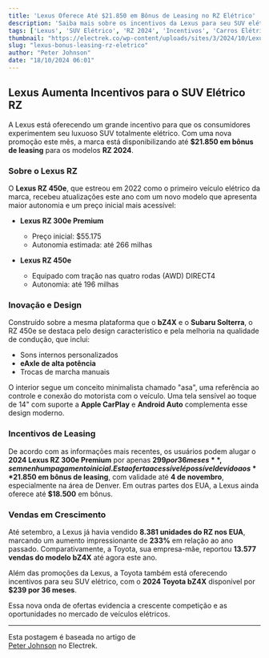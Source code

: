 ```yaml
---
title: 'Lexus Oferece Até $21.850 em Bônus de Leasing no RZ Elétrico'
description: 'Saiba mais sobre os incentivos da Lexus para seu SUV elétrico RZ 2024.'
tags: ['Lexus', 'SUV Elétrico', 'RZ 2024', 'Incentivos', 'Carros Elétricos']
thumbnail: "https://electrek.co/wp-content/uploads/sites/3/2024/10/Lexus-lease-cash-RZ.jpeg?quality=82&strip=all&w=1400"
slug: "lexus-bonus-leasing-rz-eletrico"
author: "Peter Johnson"
date: "18/10/2024 06:01"
---
```


## Lexus Aumenta Incentivos para o SUV Elétrico RZ

A Lexus está oferecendo um grande incentivo para que os consumidores experimentem seu luxuoso SUV totalmente elétrico. Com uma nova promoção este mês, a marca está disponibilizando até **$21.850 em bônus de leasing** para os modelos **RZ 2024**.

### Sobre o Lexus RZ

O **Lexus RZ 450e**, que estreou em 2022 como o primeiro veículo elétrico da marca, recebeu atualizações este ano com um novo modelo que apresenta maior autonomia e um preço inicial mais acessível:

- **Lexus RZ 300e Premium**  
  - Preço inicial: $55.175  
  - Autonomia estimada: até 266 milhas  

- **Lexus RZ 450e**  
  - Equipado com tração nas quatro rodas (AWD) DIRECT4  
  - Autonomia: até 196 milhas  

### Inovação e Design

Construído sobre a mesma plataforma que o **bZ4X** e o **Subaru Solterra**, o RZ 450e se destaca pelo design característico e pela melhoria na qualidade de condução, que inclui:
- Sons internos personalizados  
- **eAxle de alta potência**  
- Trocas de marcha manuais  

O interior segue um conceito minimalista chamado "asa", uma referência ao controle e conexão do motorista com o veículo. Uma tela sensível ao toque de 14" com suporte a **Apple CarPlay** e **Android Auto** complementa esse design moderno.

### Incentivos de Leasing

De acordo com as informações mais recentes, os usuários podem alugar o **2024 Lexus RZ 300e Premium** por apenas **$299 por 36 meses**, sem nenhum pagamento inicial. Esta oferta acessível é possível devido aos **$21.850 em bônus de leasing**, com validade até **4 de novembro**, especialmente na área de Denver. Em outras partes dos EUA, a Lexus ainda oferece até **$18.500** em bônus.

### Vendas em Crescimento

Até setembro, a Lexus já havia vendido **8.381 unidades do RZ nos EUA**, marcando um aumento impressionante de **233%** em relação ao ano passado. Comparativamente, a Toyota, sua empresa-mãe, reportou **13.577 vendas do modelo bZ4X** até agora este ano.

Além das promoções da Lexus, a Toyota também está oferecendo incentivos para seu SUV elétrico, com o **2024 Toyota bZ4X** disponível por **$239 por 36 meses**.

Essa nova onda de ofertas evidencia a crescente competição e as oportunidades no mercado de veículos elétricos.

---
Esta postagem é baseada no artigo de  
[Peter Johnson](https://electrek.co/2024/10/17/lexus-offers-21850-lease-cash-rz-electric-suv/) no Electrek.
